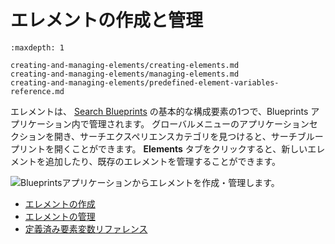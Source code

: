 # エレメントの作成と管理

```{toctree}
:maxdepth: 1

creating-and-managing-elements/creating-elements.md
creating-and-managing-elements/managing-elements.md
creating-and-managing-elements/predefined-element-variables-reference.md
```


エレメントは、 [Search Blueprints](understanding-search-blueprints.md) の基本的な構成要素の1つで、Blueprints アプリケーション内で管理されます。 グローバルメニューのアプリケーションセクションを開き、サーチエクスペリエンスカテゴリを見つけると、サーチブループリントを開くことができます。 **Elements** タブをクリックすると、新しいエレメントを追加したり、既存のエレメントを管理することができます。

![Blueprintsアプリケーションからエレメントを作成・管理します。](./creating-and-managing-elements/creating-elements/images/01.png)

- [エレメントの作成](./creating-and-managing-elements/creating-elements.md)
- [エレメントの管理](./creating-and-managing-elements/managing-elements.md)
- [定義済み要素変数リファレンス](./creating-and-managing-elements/predefined-element-variables-reference.md)
